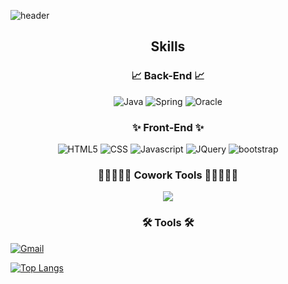 ![header](https://capsule-render.vercel.app/api?type=waving&color=auto&height=300&section=header&text=YeJiYoon&fontSize=90)

<h2 align="center">Skills</h2>

<h3 align="center"> 📈 Back-End 📈</h3>
<div align="center">
<img alt="Java" src="https://img.shields.io/badge/Java-007396?style=flat-square&logo=Java&logoColor=white" />
<img alt="Spring" src="https://img.shields.io/badge/Spring-6DB33F?style=flat-square&logo=Spring&logoColor=white"/> 
<img alt="Oracle" src="https://img.shields.io/badge/Oracle-F80000?style=flat-square&logo=Oracle&logoColor=white"/>
</div>

<h3 align="center"> ✨ Front-End ✨ </h3>
<div align="center">
<img alt="HTML5" src ="https://img.shields.io/badge/HTML5-E34F26.svg?&style=flat&logo=HTML5&logoColor=white"/>
<img alt="CSS" src ="https://img.shields.io/badge/CSS3-1572B6.svg?&style=flat&logo=CSS3&logoColor=white"/>
<img alt="Javascript" src ="https://img.shields.io/badge/JavaScript-F7DF1E.svg?&style=flat&logo=JavaScript&logoColor=white"/>
<img alt="JQuery" src ="https://img.shields.io/badge/JQuery-0769AD.svg?&style=flat&logo=JQuery&logoColor=white"/>
<img alt="bootstrap" src="https://img.shields.io/badge/bootstrap-7952B3?style=flat&logo=bootstrap&logoColor=white">
</div>

<h3 align="center"> 👨🏻‍🤝‍👨🏻 Cowork Tools 👨🏻‍🤝‍👨🏻</h3>
<div align="center">
<img src="https://img.shields.io/badge/github-181717?style=flat&logo=github&logoColor=white">
</div>

<h3 align="center">🛠 Tools 🛠</h3>
<div align="center">
</div>

<a href="mailto:yedoong919@gmail.com"><img alt="Gmail" src ="https://img.shields.io/badge/yedoong919@gmail.com-EA4335.svg?&style=flat&logo=Gmail&logoColor=white"/></a>

[![Top Langs](https://github-readme-stats.vercel.app/api/top-langs/?username=YEJIXD&layout=compact)](https://github.com/anuraghazra/github-readme-stats)
